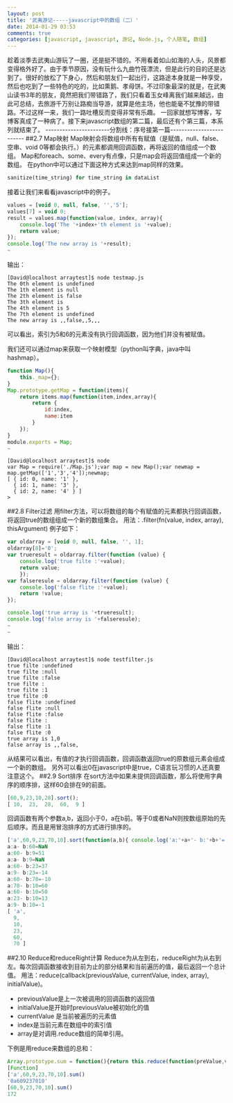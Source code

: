 ```yaml
---
layout: post
title: '武夷游记-----javascript中的数组（二）'
date: 2014-01-29 03:53
comments: true
categories: [javascript, javascript, 游记, Node.js, 个人随笔, 数组]
---
```

趁着淡季去武夷山游玩了一圈，还是挺不错的。不用看着如山如海的人头，风景都变得格外好了。由于季节原因，没有玩什么九曲竹筏漂流，但是此行的目的还是达到了。很好的放松了下身心，然后和朋友们一起出行，这路途本身就是一种享受，然后也吃到了一些特色的吃的，比如熏鹅、孝母饼。不过印象最深的就是，在武夷山读书3年的朋友，竟然把我们带错路了，我们只看着玉女峰离我们越来越远，由此可总结，去旅游千万别让路痴当导游，就算是他主场，他也能毫不犹豫的带错路。不过这样一来，我们一路吐槽反而变得非常有乐趣。
一回家就想写博客，写博客真成了一种病了。接下来javascript数组的第二篇，最后还有个第三篇，本系列就结束了。
-----------------------分割线：序号接第一篇-------------------------
##2.7 Map映射
Map映射会将数组中所有有赋值（是赋值，null、false、空串、void 0等都会执行。）的元素都调用回调函数，再将返回的值组成一个数组。
Map和foreach、some、every有点像，只是map会将返回值组成一个新的数组。
在python中可以通过下面这种方式来达到map同样的效果。
```python
sanitize(time_string) for time_string in dataList
```
接着让我们来看看javascript中的例子。
```javascript testmap.js
values = [void 0, null, false, '','5'];                                         
values[7] = void 0;
result = values.map(function(value, index, array){
    console.log('The '+index+'th element is '+value);
    return value;
});
console.log('The new array is '+result);
~                          
```
输出：
``` Console
[David@localhost arraytest]$ node testmap.js 
The 0th element is undefined
The 1th element is null
The 2th element is false
The 3th element is 
The 4th element is 5
The 7th element is undefined
The new array is ,,false,,5,,,
```
可以看出，索引为5和6的元素没有执行回调函数，因为他们并没有被赋值。

我们还可以通过map来获取一个映射模型（python叫字典，java中叫hashmap）。
```javascript Map.js
function Map(){
    this._map={};
}
Map.prototype.getMap = function(items){
    return items.map(function(item,index,array){
        return {
            id:index,                                                           
            name:item
        }
    });
}
module.exports = Map;
~                    
```

``` Console
[David@localhost arraytest]$ node
var Map = require('./Map.js');var map = new Map();var newmap = map.getMap(['1','3','4']);newmap;
[ { id: 0, name: '1' },
  { id: 1, name: '3' },
  { id: 2, name: '4' } ]
>
```

##2.8 Filter过滤
用filter方法，可以将数组的每个有赋值的元素都执行回调函数，将返回true的数组组成一个新的数组集合。
用法：.filter(fn(value, index, array), thisArgument)
例子如下：
```javascript testfilter.js
var oldarray = [void 0, null, false, '', 1];
oldarray[8]='0';
var trueresult = oldarray.filter(function (value) {
    console.log('true filte :'+value);
    return value;
    });
var falseresule = oldarray.filter(function (value) {
    console.log('false flite :'+value);                                         
    return !value;
});

console.log('true array is '+trueresult);
console.log('false array is '+falseresule);
~                                         
~                    
```
输出：
``` Console
[David@localhost arraytest]$ node testfilter.js 
true filte :undefined
true filte :null
true filte :false
true filte :
true filte :1
true filte :0
false flite :undefined
false flite :null
false flite :false
false flite :
false flite :1
false flite :0
true array is 1,0
false array is ,,false,
```
从结果可以看出，有值的才执行回调函数，回调函数返回true的原数组元素会组成一个新的数组。
另外可以看出0在javascript中是true，C语言玩习惯的人还真要注意这个。
##2.9 Sort排序
在sort方法中如果未提供回调函数，那么将使用字典序的顺序排，这样60会排在9的前面。
```javascript
[60,9,23,10,28].sort();
[ 10,  23,  28,  60,  9 ]
```
回调函数有两个参数a,b，返回小于0，a在b前。等于0或者NaN则按数组原始的先后顺序。而且是用冒泡排序的方式进行排序的。
```javascript
['a',60,9,23,70,10].sort(function(a,b){ console.log('a:'+a+'- b:'+b+'='+(a-b)); return a-b;});
a:a- b:60=NaN
a:60- b:9=51
a:a- b:9=NaN
a:60- b:23=37
a:9- b:23=-14
a:60- b:70=-10
a:70- b:10=60
a:60- b:10=50
a:23- b:10=13
a:9- b:10=-1
[ 'a',
  9,
  10,
  23,
  60,
  70 ] 
```

##2.10 Reduce和reduceRight计算
Reduce为从左到右，reduceRight为从右到左。每次回调函数接收到目前为止的部分结果和当前遍历的值，最后返回一个总计值。
用法：reduce(callback(previousValue, currentValue, index, array), initialValue)。

*	previousValue是上一次被调用的回调函数的返回值
*	initialValue是开始时previousValue被初始化的值
*	currentValue 是当前被遍历的元素值
*	index是当前元素在数组中的索引值
*	array是对调用.reduce数组的简单引用。

下例是用reduce来数组的总和：
```javascript
Array.prototype.sum = function(){return this.reduce(function(preValue,value,index){return preValue+value},0)}
[Function]
['a',60,9,23,70,10].sum()
'0a609237010'
[60,9,23,70,10].sum()
172
```

